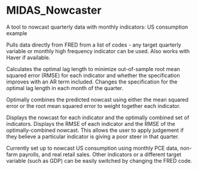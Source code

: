 # MIDAS_Nowcaster
A tool to nowcast quarterly data with monthly indicators: US consumption example 

Pulls data directly from FRED from a list of codes - any target quarterly variable or monthly high frequency indicator can be used. Also works with Haver if available.

Calculates the optimal lag length to minimize out-of-sample root mean squared error (RMSE) for each indicator and whether the specification improves with an AR term included. Changes the specification for the optimal lag length in each month of the quarter.

Optimally combines the predicted nowcast using either the mean squared error or the root mean squared error to weight together each indicator. 

Displays the nowcast for each indicator and the optimally combined set of indicators. Displays the RMSE of each indicator and the RMSE of the optimally-combined nowcast. This allows the user to apply judgement if they believe a particular indicator is giving a poor steer in that quarter.

Currently set up to nowcast US consumption using monthly PCE data, non-farm payrolls, and real retail sales. Other indicators or a different target variable (such as GDP) can be easily switched by changing the FRED code.

